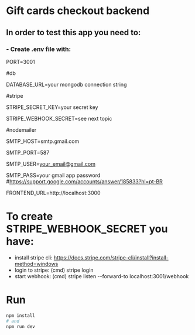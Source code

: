 # Gift cards checkout backend

## In order to test this app you need to:
### - Create .env file with:
  PORT=3001

  #db

  DATABASE_URL=your mongodb connection string

  #stripe

  STRIPE_SECRET_KEY=your secret key

  STRIPE_WEBHOOK_SECRET=see next topic

  #nodemailer

  SMTP_HOST=smtp.gmail.com

  SMTP_PORT=587

  SMTP_USER=your_email@gmail.com

  SMTP_PASS=your gmail app password #https://support.google.com/accounts/answer/185833?hl=pt-BR

  FRONTEND_URL=http://localhost:3000


# To create STRIPE_WEBHOOK_SECRET you have:
- install stripe cli: https://docs.stripe.com/stripe-cli/install?install-method=windows
- login to stripe: (cmd) stripe login
- start webhook: (cmd) stripe listen --forward-to localhost:3001/webhook

# Run
```bash
npm install
# and
npm run dev
```
